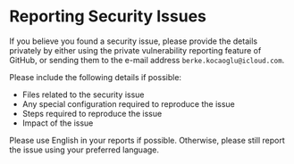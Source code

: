 # Reporting Security Issues

If you believe you found a security issue, please provide the details
privately by either using the private vulnerability reporting feature of
GitHub, or sending them to the e-mail address `berke.kocaoglu@icloud.com`.

Please include the following details if possible:

- Files related to the security issue
- Any special configuration required to reproduce the issue
- Steps required to reproduce the issue
- Impact of the issue

Please use English in your reports if possible. Otherwise, please still report
the issue using your preferred language.

